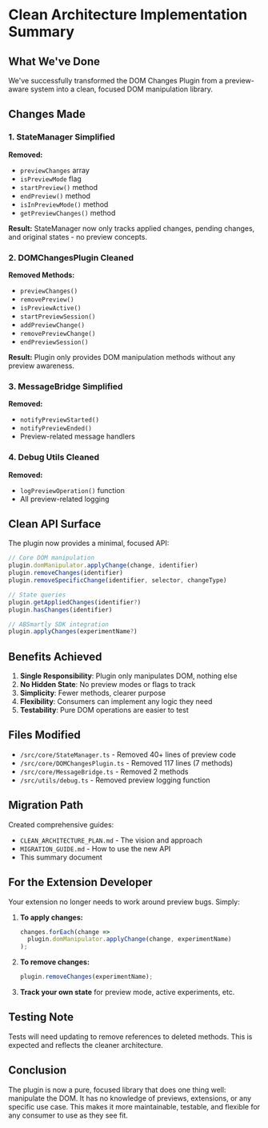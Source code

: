 # Clean Architecture Implementation Summary

## What We've Done

We've successfully transformed the DOM Changes Plugin from a preview-aware system into a clean, focused DOM manipulation library.

## Changes Made

### 1. StateManager Simplified
**Removed:**
- `previewChanges` array
- `isPreviewMode` flag  
- `startPreview()` method
- `endPreview()` method
- `isInPreviewMode()` method
- `getPreviewChanges()` method

**Result:** StateManager now only tracks applied changes, pending changes, and original states - no preview concepts.

### 2. DOMChangesPlugin Cleaned
**Removed Methods:**
- `previewChanges()`
- `removePreview()`
- `isPreviewActive()`
- `startPreviewSession()`
- `addPreviewChange()`
- `removePreviewChange()`
- `endPreviewSession()`

**Result:** Plugin only provides DOM manipulation methods without any preview awareness.

### 3. MessageBridge Simplified
**Removed:**
- `notifyPreviewStarted()`
- `notifyPreviewEnded()`
- Preview-related message handlers

### 4. Debug Utils Cleaned
**Removed:**
- `logPreviewOperation()` function
- All preview-related logging

## Clean API Surface

The plugin now provides a minimal, focused API:

```javascript
// Core DOM manipulation
plugin.domManipulator.applyChange(change, identifier)
plugin.removeChanges(identifier)
plugin.removeSpecificChange(identifier, selector, changeType)

// State queries
plugin.getAppliedChanges(identifier?)
plugin.hasChanges(identifier)

// ABSmartly SDK integration
plugin.applyChanges(experimentName?)
```

## Benefits Achieved

1. **Single Responsibility**: Plugin only manipulates DOM, nothing else
2. **No Hidden State**: No preview modes or flags to track
3. **Simplicity**: Fewer methods, clearer purpose
4. **Flexibility**: Consumers can implement any logic they need
5. **Testability**: Pure DOM operations are easier to test

## Files Modified

- `/src/core/StateManager.ts` - Removed 40+ lines of preview code
- `/src/core/DOMChangesPlugin.ts` - Removed 117 lines (7 methods)
- `/src/core/MessageBridge.ts` - Removed 2 methods
- `/src/utils/debug.ts` - Removed preview logging function

## Migration Path

Created comprehensive guides:
- `CLEAN_ARCHITECTURE_PLAN.md` - The vision and approach
- `MIGRATION_GUIDE.md` - How to use the new API
- This summary document

## For the Extension Developer

Your extension no longer needs to work around preview bugs. Simply:

1. **To apply changes:**
   ```javascript
   changes.forEach(change => 
     plugin.domManipulator.applyChange(change, experimentName)
   );
   ```

2. **To remove changes:**
   ```javascript
   plugin.removeChanges(experimentName);
   ```

3. **Track your own state** for preview mode, active experiments, etc.

## Testing Note

Tests will need updating to remove references to deleted methods. This is expected and reflects the cleaner architecture.

## Conclusion

The plugin is now a pure, focused library that does one thing well: manipulate the DOM. It has no knowledge of previews, extensions, or any specific use case. This makes it more maintainable, testable, and flexible for any consumer to use as they see fit.